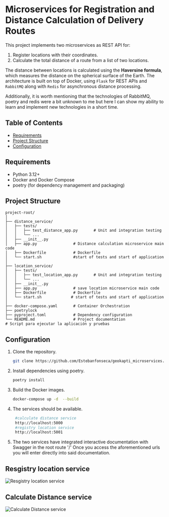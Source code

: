 # Microservices for Registration and Distance Calculation of Delivery Routes

This project implements two microservices as REST API for:

1. Register locations with their coordinates.
2. Calculate the total distance of a route from a list of two locations.

The distance between locations is calculated using the **Haversine formula**, which measures the distance on the spherical surface of the Earth. The architecture is built on top of Docker, using `Flask` ​​for REST APIs and `RabbitMQ` along with `Redis` for asynchronous distance processing.

Additionally, it is worth mentioning that the technologies of RabbitMQ, poetry and redis were a bit unknown to me but here I can show my ability to learn and implement new technologies in a short time.

## Table of Contents

- [Requirements](#requirements)
- [Project Structure](#project-structure)
- [Configuration](#configuration)


## Requirements

- Python 3.12+
- Docker and Docker Compose
- poetry (for dependency management and packaging)

## Project Structure

```plaintext
project-root/
│
├── distance_service/
│   ├── tests/
│   │   ├── test_distance_app.py       # Unit and integration testing
│   │   └── ...
│   ├── __init__.py                
│   ├── app.py                # Distance calculation microservice main code
│   ├── Dockerfile            # Dockerfile
│   └── start.sh              #start of tests and start of application
│
├── location_service/
│   ├── tests/
│   │   ├── test_location_app.py       # Unit and integration testing
│   │   └── ...
│   ├── __init__.py             
│   ├── app.py                # save location microservice main code
│   ├── Dockerfile            # Dockerfile
│   └── start.sh             # start of tests and start of application
│
├── docker-compose.yaml       # Container Orchestration
├── poetrylock
├── pyproject.toml            # Dependency configuration
└── README.md                 # Project documentation                 # Script para ejecutar la aplicación y pruebas

```


## Configuration

1. Clone the repository.
   ```bash
   git clone https://github.com/Estebanfonseca/geokapti_microservices.git
   ```
2. Install dependencies using poetry.
   ```bash
   poetry install
   ```
3. Build the Docker images.
   ```bash
   docker-compose up -d  --build
   ```
4. The services should be available.
   ```bash
    #calculate distance service
    http://localhost:5000
    #registry location service
    http://localhost:5001
    ```
5. The two services have integrated interactive documentation with Swagger in the root route '/'
Once you access the aforementioned urls you will enter directly into said documentation.

## Resgistry location service
![Resgistry location service](images/Captura%20de%20pantalla%202024-11-08%20124519.png "Resgistry location")

## Calculate Distance service
![Calculate Distance service](images/Captura%20de%20pantalla%202024-11-08%20124535.png "Calculate Distance")
